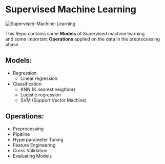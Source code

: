 # Supervised Machine Learning

![Supervised-Machine-Learning](https://github.com/YoussefAboelwafa/Supervised-ML/assets/96186143/c837b890-b4ff-4763-8ef7-11c95c644ae2)

This Repo contains some **Models**  of Supervised machine learning <br> and some important **Operations** applied on the data in the preprocessing phase

## Models:
- Regression
  - Linear regression
- Classification
  - KNN (K nearest neighbor)
  - Logistic regression
  - SVM (Support Vector Machine)
 
## Operations:
- Preprocessing
- Pipeline
- Hyperparameter Tuning
- Feature Engineering
- Cross Validation
- Evaluating Models
